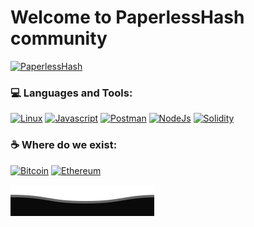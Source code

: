 # Welcome to PaperlessHash community

[![PaperlessHash](https://github.com/PaperlessHash/PaperlessHash/actions/workflows/PaperlessHash.yml/badge.svg)](https://github.com/PaperlessHash/PaperlessHash/actions/workflows/PaperlessHash.yml)

### 💻 Languages and Tools:

[![Linux](https://img.shields.io/badge/Linux-FCC624.svg?style=for-the-badge&logo=Linux&logoColor=black)](https://github.com/PaperlessHash) [![Javascript](https://img.shields.io/badge/JavaScript-F7DF1E.svg?style=for-the-badge&logo=JavaScript&logoColor=black)](https://github.com/PaperlessHash) [![Postman](https://img.shields.io/badge/Postman-FF6C37.svg?style=for-the-badge&logo=Postman&logoColor=white)](https://github.com/PaperlessHash) [![NodeJs](https://img.shields.io/badge/Node.js-339933.svg?style=for-the-badge&logo=nodedotjs&logoColor=white)](https://github.com/PaperlessHash) [![Solidity](https://img.shields.io/badge/Solidity-363636.svg?style=for-the-badge&logo=Solidity&logoColor=white)](https://github.com/PaperlessHash)

### ☕ Where do we exist:
[![Bitcoin](https://img.shields.io/badge/Bitcoin-F7931A.svg?style=for-the-badge&logo=Bitcoin&logoColor=white)](https://github.com/PaperlessHash)  [![Ethereum](https://camo.githubusercontent.com/04b361ea4c264b04d740f69b474a78a6f1ca127909edeae7554065de19bb3aee/68747470733a2f2f696d672e736869656c64732e696f2f62616467652f457468657265756d2d3343334333443f7374796c653d666f722d7468652d6261646765266c6f676f3d457468657265756d266c6f676f436f6c6f723d7768697465)](https://github.com/PaperlessHash)

[![Linux](https://raw.githubusercontent.com/PaperlessHash/PaperlessHash/dca716358e52fc384cbc579c9bf98183213072a3/.github/workflows/Bottom.svg)](https://github.com/PaperlessHash)
